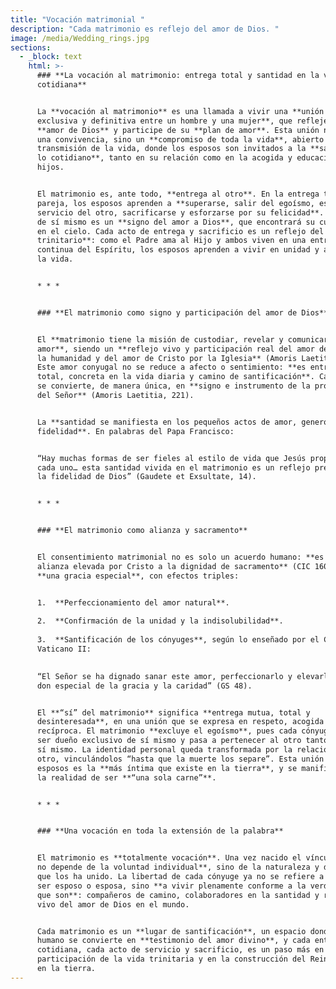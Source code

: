 ```yaml
---
title: "Vocación matrimonial "
description: "Cada matrimonio es reflejo del amor de Dios. "
image: /media/Wedding_rings.jpg
sections:
  - _block: text
    html: >-
      ### **La vocación al matrimonio: entrega total y santidad en la vida
      cotidiana**


      La **vocación al matrimonio** es una llamada a vivir una **unión íntima,
      exclusiva y definitiva entre un hombre y una mujer**, que refleje el
      **amor de Dios** y participe de su **plan de amor**. Esta unión no es solo
      una convivencia, sino un **compromiso de toda la vida**, abierto a la
      transmisión de la vida, donde los esposos son invitados a la **santidad en
      lo cotidiano**, tanto en su relación como en la acogida y educación de sus
      hijos.


      El matrimonio es, ante todo, **entrega al otro**. En la entrega total a la
      pareja, los esposos aprenden a **superarse, salir del egoísmo, estar al
      servicio del otro, sacrificarse y esforzarse por su felicidad**. Este don
      de sí mismo es un **signo del amor a Dios**, que encontrará su culminación
      en el cielo. Cada acto de entrega y sacrificio es un reflejo del **amor
      trinitario**: como el Padre ama al Hijo y ambos viven en una entrega
      continua del Espíritu, los esposos aprenden a vivir en unidad y apertura a
      la vida.


      * * *


      ### **El matrimonio como signo y participación del amor de Dios**


      El **matrimonio tiene la misión de custodiar, revelar y comunicar el
      amor**, siendo un **reflejo vivo y participación real del amor de Dios por
      la humanidad y del amor de Cristo por la Iglesia** (Amoris Laetitia, 67).
      Este amor conyugal no se reduce a afecto o sentimiento: **es entrega
      total, concreta en la vida diaria y camino de santificación**. Cada esposo
      se convierte, de manera única, en **signo e instrumento de la proximidad
      del Señor** (Amoris Laetitia, 221).


      La **santidad se manifiesta en los pequeños actos de amor, generosidad y
      fidelidad**. En palabras del Papa Francisco:


      “Hay muchas formas de ser fieles al estilo de vida que Jesús propone para
      cada uno… esta santidad vivida en el matrimonio es un reflejo precioso de
      la fidelidad de Dios” (Gaudete et Exsultate, 14).


      * * *


      ### **El matrimonio como alianza y sacramento**


      El consentimiento matrimonial no es solo un acuerdo humano: **es una
      alianza elevada por Cristo a la dignidad de sacramento** (CIC 1601). Tiene
      **una gracia especial**, con efectos triples:


      1.  **Perfeccionamiento del amor natural**.
          
      2.  **Confirmación de la unidad y la indisolubilidad**.
          
      3.  **Santificación de los cónyuges**, según lo enseñado por el Concilio
      Vaticano II:
          

      “El Señor se ha dignado sanar este amor, perfeccionarlo y elevarlo con el
      don especial de la gracia y la caridad” (GS 48).


      El **“sí” del matrimonio** significa **entrega mutua, total y
      desinteresada**, en una unión que se expresa en respeto, acogida y ayuda
      recíproca. El matrimonio **excluye el egoísmo**, pues cada cónyuge deja de
      ser dueño exclusivo de sí mismo y pasa a pertenecer al otro tanto como a
      sí mismo. La identidad personal queda transformada por la relación con el
      otro, vinculándolos “hasta que la muerte los separe”. Esta unión de los
      esposos es la **más íntima que existe en la tierra**, y se manifiesta en
      la realidad de ser **“una sola carne”**.


      * * *


      ### **Una vocación en toda la extensión de la palabra**


      El matrimonio es **totalmente vocación**. Una vez nacido el vínculo, **ya
      no depende de la voluntad individual**, sino de la naturaleza y de Dios,
      que los ha unido. La libertad de cada cónyuge ya no se refiere a elegir
      ser esposo o esposa, sino **a vivir plenamente conforme a la verdad de lo
      que son**: compañeros de camino, colaboradores en la santidad y reflejo
      vivo del amor de Dios en el mundo.


      Cada matrimonio es un **lugar de santificación**, un espacio donde el amor
      humano se convierte en **testimonio del amor divino**, y cada entrega
      cotidiana, cada acto de servicio y sacrificio, es un paso más en la
      participación de la vida trinitaria y en la construcción del Reino de Dios
      en la tierra.
---
```

